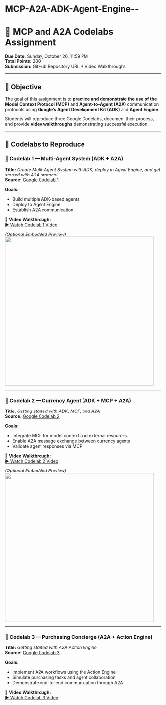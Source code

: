 # MCP-A2A-ADK-Agent-Engine--

# 🧠 MCP and A2A Codelabs Assignment

**Due Date:** Sunday, October 26, 11:59 PM  
**Total Points:** 200  
**Submission:** GitHub Repository URL + Video Walkthroughs  

---

## 🎯 Objective

The goal of this assignment is to **practice and demonstrate the use of the Model Context Protocol (MCP)** and **Agent-to-Agent (A2A)** communication protocols using **Google’s Agent Development Kit (ADK)** and **Agent Engine**.

Students will reproduce three Google Codelabs, document their process, and provide **video walkthroughs** demonstrating successful execution.

---

## 📘 Codelabs to Reproduce

### 🧩 Codelab 1 — Multi-Agent System (ADK + A2A)

**Title:** *Create Multi-Agent System with ADK, deploy in Agent Engine, and get started with A2A protocol*  
**Source:** [Google Codelab 1](https://codelabs.developers.google.com/codelabs/create-multi-agents-adk-a2a#0)  

**Goals:**
- Build multiple ADK-based agents  
- Deploy to Agent Engine  
- Establish A2A communication  

**🎥 Video Walkthrough:**  
[▶️ Watch Codelab 1 Video](https://youtu.be/your-codelab1-link)  

*(Optional Embedded Preview)*  
<a href="https://youtu.be/your-codelab1-link" target="_blank">
  <img src="https://img.youtube.com/vi/your-codelab1-link/0.jpg" width="480" />
</a>

---

### 💱 Codelab 2 — Currency Agent (ADK + MCP + A2A)

**Title:** *Getting started with ADK, MCP, and A2A*  
**Source:** [Google Codelab 2](https://codelabs.developers.google.com/codelabs/currency-agent#0)  

**Goals:**
- Integrate MCP for model context and external resources  
- Enable A2A message exchange between currency agents  
- Validate agent responses via MCP  

**🎥 Video Walkthrough:**  
[▶️ Watch Codelab 2 Video](https://youtu.be/your-codelab2-link)  

*(Optional Embedded Preview)*  
<a href="https://youtu.be/your-codelab2-link" target="_blank">
  <img src="https://img.youtube.com/vi/your-codelab2-link/0.jpg" width="480" />
</a>

---

### 🛒 Codelab 3 — Purchasing Concierge (A2A + Action Engine)

**Title:** *Getting started with A2A Action Engine*  
**Source:** [Google Codelab 3](https://codelabs.developers.google.com/intro-a2a-purchasing-concierge#0)  

**Goals:**
- Implement A2A workflows using the Action Engine  
- Simulate purchasing tasks and agent collaboration  
- Demonstrate end-to-end communication through A2A  

**🎥 Video Walkthrough:**  
[▶️ Watch Codelab 3 Video](https://youtu.be/your-codelab3-link)  


